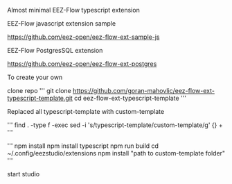 Almost minimal EEZ-Flow typescript extension

EEZ-Flow javascript extension sample

https://github.com/eez-open/eez-flow-ext-sample-js

EEZ-Flow PostgresSQL extension

https://github.com/eez-open/eez-flow-ext-postgres

To create your own

clone repo 
'''
git clone https://github.com/goran-mahovlic/eez-flow-ext-typescript-template.git
cd eez-flow-ext-typescript-template
'''

Replaced all typescript-template with custom-template

'''
find . -type f -exec sed -i 's/typescript-template/custom-template/g' {} +
'''

'''
npm install
npm install typescript
npm run build
cd ~/.config/eezstudio/extensions
npm install "path to custom-template folder"
'''

start studio

